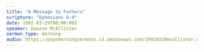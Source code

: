 ```yaml
---
title: "A Message to Fathers"
scripture: "Ephesians 6:4"
date: 1992-03-29T00:00:00Z
speaker: Dawson McAllister
sermon_type: morning
audio: https://pcpcmorningsermons.s3.amazonaws.com/19920329mcallister.mp3 
---
```



